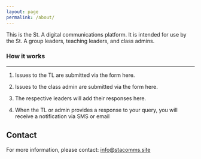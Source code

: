 ```yaml
---
layout: page
permalink: /about/
---
```


This is the St. A digital communications platform. It is intended for use by the St. A group leaders, teaching leaders, and class admins.

### <a name="howitworks"></a>How it works
------
1. Issues to the TL are submitted via the form here.

2. Issues to the class admin are submitted via the form here.

3. The respective leaders will add their responses here.

4. When the TL or admin provides a response to your query, you will receive a notification via SMS or email

Contact
------
For more information, please contact:  info@stacomms.site

